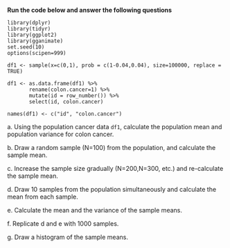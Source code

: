 

**Run the code below and answer the following questions**

```
library(dplyr)
library(tidyr)
library(ggplot2)
library(gganimate)
set.seed(10) 
options(scipen=999)

df1 <- sample(x=c(0,1), prob = c(1-0.04,0.04), size=100000, replace = TRUE)

df1 <- as.data.frame(df1) %>%
       rename(colon.cancer=1) %>%
       mutate(id = row_number()) %>%
       select(id, colon.cancer)
  
names(df1) <- c("id", "colon.cancer") 
```

a. Using the population cancer data ``df1``, calculate the population mean and population variance for colon cancer.   

b. Draw a random sample (N=100) from the population, and calculate the sample mean.   

c. Increase the sample size gradually (N=200,N=300, etc.) and re-calculate the sample mean.  

d. Draw 10 samples from the population simultaneously and calculate the mean from each sample.   

e. Calculate the mean and the variance of the sample means.    

f. Replicate d and e with 1000 samples.    

g. Draw a histogram of the sample means.    

